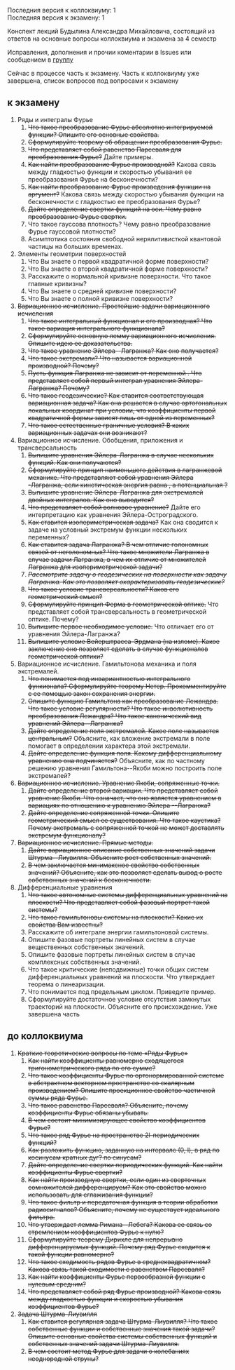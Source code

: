 Последния версия к коллоквиуму: 1<br>
Последняя версия к экзамену: 1

Конспект лекций Будылина Александра Михайловича, соcтоящий из ответов на основные вопросы коллоквиума и экзамена за 4 семестр

Исправления, дополнения и прочии коментарии в Issues или сообщением в [группу](https://vk.com/club198368938)

Сейчас в процессе часть к экзамену. Часть к коллоквиуму уже завершена, список вопросов под вопросами к экзамену

## к экзамену
1. Ряды и интегралы Фурье
    1. ~~Что такое преобразование Фурье абсолютно интегрируемой функции? Опишите его основные свойства.~~
    2. ~~Сформулируйте теорему об обращении преобразования Фурье.~~
    3. ~~Что представляет собой равенство Парсеваля для преобразования Фурье?~~ Дайте примеры.
    4. ~~Как найти преобразование Фурье производной?~~ Какова связь между гладкостью функции и скоростью убывания ее преобразования Фурье на бесконечности?
    5. ~~Как найти преобразование Фурье произведения функции на аргумент?~~ Какова связь между скоростью убывания функции на бесконечности с гладкостью ее преобразования Фурье?
    6. ~~Дайте определение свертки функций на оси. Чему равно преобразование Фурье свертки.~~
    7. Что такое гауссова плотность? Чему равно преобразование Фурье гауссовой плотности?
    8. Асимптотика состояния свободной нерялитивисткой квантовой частицы на больших временах.
2. Элементы геометрии поверхностей
    1. Что Вы знаете о первой квадратичной форме поверхности?
    2. Что Вы знаете о второй квадратичной форме поверхности?
    3. Расскажите о нормальной кривизне поверхности. Что такое главные кривизны?
    4. Что Вы знаете о средней кривизне поверхности?
    5. Что Вы знаете о полной кривизне поверхности?
3. ~~Вариационное исчисление. Простейшие задачи вариационного исчисления~~
	1. ~~Что такое интегральный функционал и его производная? Что такое вариация интегрального функционала?~~
	2. ~~Сформулируйте основную лемму вариационного исчисления. Опишите идею ее доказательства.~~
	3. ~~Что такое уравнение Эйлера--Лагранжа? Как оно получается?~~
	4. ~~Что такое экстремали? Что называется вариационной производной? Почему?~~
	5. ~~Пусть функция Лагранжа  не зависит от переменной . Что представляет собой первый интеграл уравнения Эйлера-Лагранжа? Почему?~~
	6. ~~Что такое геодезические? Как ставится соответствующая вариационная задача? Как она решается в случае ортогональных локальных координат при условии, что коэффициенты первой квадратичной формы зависят лишь от одной из переменных?~~
	7. ~~Что такое естественные граничные условия? В каких вариационных задачах они возникают?~~
4. Вариационное исчисление. Обобщения, приложения и трансверсальность
	1. ~~Выпишите уравнения Эйлера-Лагранжа в случае нескольких функций. Как они получаются?~~
	2. ~~Сформулируйте принцип наименьшего действия в лагранжевой механике. Что представляют собой уравнения Эйлера -Лагранжа, если кинетическая энергия равна , а потенциальная ?~~
	3. ~~Выпишите уравнение Эйлера-Лагранжа для экстремалей двойных интегралов. Как оно выводится?~~
	4. ~~Что представляет собой волновое уравнение?~~ Дайте его интерпретацию как уравнения Эйлера-Остроградского.
	5. ~~Как ставится изопериметрическая задача?~~ Как она сводится к задаче на условный экстремум функции нескольких переменных?
	6. ~~Как ставится задача Лагранжа? В чем отличие голономных связей от неголономных? Что такое множители Лагранжа в случае задачи Лагранжа, в чем их отличие от множителей Лагранжа для изопериметрической задачи?~~
	7. ~~_Рассмотрите задачу о геодезических на поверхности  как задачу Лагранжа. Как это позволяет охарактеризовать геодезические?_~~
	8. ~~Что такое условие трансверсальности? Каков его геометрический смысл?~~
	9. ~~Сформулируйте принцип Ферма в геометрической оптике.~~ Что представляет собой трансверсальность в геометрической оптике. Почему?
	10. ~~Выпишите первое необходимое условие.~~ Что отличает его от уравнения Эйлера-Лагранжа?
	11. ~~Выпишите условие Вейерштрасса-Эрдмана (на изломе). Какое заключение оно позволяет сделать в случае функционалов геометрической оптики?~~
5. Вариационное исчисление. Гамильтонова механика и поля экстремалей.
	1. ~~Что понимается под инвариантностью интегрального функионала? Сформулируйте теорему Нетер. Прокомментируйте с ее помощью закон сохранения энергии.~~
	2. ~~Опишите функцию Гамильтона как преобразование Лежандра. Что такое условие регулярности? Что такое инволютивность преобразования Лежандра? Что такое канонический вид уравнений Эйлера--Лагранжа?~~
	3. ~~Дайте определение поля экстремалей. Какое поле называется центральным?~~ Объясните, как вложение экстремали в поле помогает в определении характера этой экстремали.
	4. ~~Дайте определение функция поля. Какому дифференциальному уравнению она подчиняется?~~ Объясните, как по частному решению уравнения Гамильтона--Якоби можно построить поле экстремалей?
6. ~~Вариационное исчисление. Уравнение Якоби, сопряженные точки.~~
	1. ~~Дайте определение второй вариации. Что представляет собой уравнение Якоби. Что означает, что оно является уравнением в вариациях по отношению к уравнению Эйлера --Лагранжа?~~
	2. ~~Дайте определение сопряженной точки. Опишите геометрический смысл ее существования. Что такое каустика? Почему экстремаль с сопряженной точкой не может доставлять экстремум функционалу?~~
7. ~~Вариационное исчисление. Прямые методы.~~
	1. ~~Дайте вариационное описание собственных значений задачи Штурма--Лиувилля. Объясните рост собственных значений.~~
	2. ~~В чем заключается минимаксное свойство собственных значений? Объясните, как это позволяет сделать вывод о росте собственных значений к бесконечности.~~
8. Дифференциальные уравнения
	1. ~~Что такое автономные системы дифференциальных уравнений на плоскости? Что представляет собой фазовый портрет такой системы?~~
	2. ~~Что такое гамильтоновы системы на плоскости? Какие их свойства Вам известны?~~
	3. Расскажите об интеграле энергии гамильтоновой системы.
	4. Опишите фазовые портреты линейных систем в случае вещественных собственных значений.
	5. Опишите фазовые портреты линейных систем в случае комплексных собственных значений.
	6. Что такое критические (неподвижные) точки общих систем дифференциальных уравнений на плоскости. Что утверждает теорема о линеаризации.
	7. Что понимается под предельным циклом. Приведите пример.
	8. Сформулируйте достаточное условие отсутствия замкнутых траекторий на плоскости. Объясните его происхождение.
Уже завершена часть
## до коллоквиума
1. ~~Краткие теоретические вопросы по теме «Ряды Фурье»~~
	1. ~~Как найти коэффициенты равномерно сходящегося тригонометрического ряда по его сумме?~~
	2. ~~Что такое коэффициенты Фурье по ортонормированной системе в абстрактном векторном пространстве со скалярным произведением? Опишите проекционное свойство частичной суммы ряда Фурье.~~
	3. ~~Что такое равенство Парсеваля? Объясните, почему коэффициенты Фурье обязаны убывать.~~
	4. ~~В чем состоит минимизирующее свойство коэффициентов Фурье?~~
	5. ~~Что такое ряд Фурье на пространстве 2l-периодических функций?~~
	6. ~~Как разложить функцию, заданную на интервале (0, l), в ряд по косинусам кратных дуг? по синусам?~~
	7. ~~Дайте определение свертки периодических функций. Как найти коэффициенты Фурье свертки?~~
	8. ~~Как найти производную свертки, если один из сверточных сомножителей дифференцируем? Как это свойство можно использовать для сглаживания функции?~~
	9. ~~Что такое фильтр и передаточная функция в теории обработки радиосигналов? Объясните, почему не существует идеального фильтра.~~
	10. ~~Что утверждает лемма Римана--Лебега? Какова ее связь со стремлением коэффициентов Фурье к нулю?~~
	11. ~~Сформулируйте теорему Дирихле для непрерывно дифференцируемых функций. Почему ряд Фурье сходится к такой функции равномерно?~~
	12. ~~Что такое сходимость рядов Фурье в среднеквадратичном? Какова связь такой сходимости с равенством Парсеваля?~~
	13. ~~Как найти коэффициенты Фурье первообразной функции с нулевым средним?~~
	14. ~~Что представляет собой ряд Фурье производной? Какова связь между гладкостью функции и скоростью убывания коэффициентов Фурье?~~
2. ~~Задача Штурма-Лиувилля~~
	1. ~~Как ставится регулярная задача Штурма-Лиувилля? Что такое собственные функции и собственные значения такой задачи? Опишите основные свойства системы собственных функций и собственных значений задачи Штурма-Лиувилля.~~
	2. ~~В чем состоит метод Фурье для задачи о колебаниях неоднородной струны?~~

